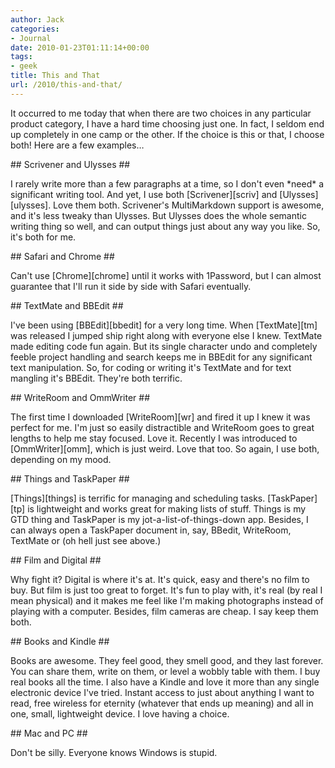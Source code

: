 ```yaml
---
author: Jack
categories:
- Journal
date: 2010-01-23T01:11:14+00:00
tags:
- geek
title: This and That
url: /2010/this-and-that/
---
```


It occurred to me today that when there are two choices in any particular product category, I have a hard time choosing just one. In fact, I seldom end up completely in one camp or the other. If the choice is this or that, I choose both! Here are a few examples&#8230;

\## Scrivener and Ulysses ##

I rarely write more than a few paragraphs at a time, so I don't even \*need\* a significant writing tool. And yet, I use both \[Scrivener\]\[scriv\] and \[Ulysses\]\[ulysses\]. Love them both. Scrivener's MultiMarkdown support is awesome, and it's less tweaky than Ulysses. But Ulysses does the whole semantic writing thing so well, and can output things just about any way you like. So, it's both for me.

\## Safari and Chrome ##

Can't use \[Chrome\]\[chrome\] until it works with 1Password, but I can almost guarantee that I'll run it side by side with Safari eventually.

\## TextMate and BBEdit ##

I've been using \[BBEdit\]\[bbedit\] for a very long time. When \[TextMate\]\[tm\] was released I jumped ship right along with everyone else I knew. TextMate made editing code fun again. But its single character undo and completely feeble project handling and search keeps me in BBEdit for any significant text manipulation. So, for coding or writing it's TextMate and for text mangling it's BBEdit. They're both terrific.

\## WriteRoom and OmmWriter ##

The first time I downloaded \[WriteRoom\]\[wr\] and fired it up I knew it was perfect for me. I'm just so easily distractible and WriteRoom goes to great lengths to help me stay focused. Love it. Recently I was introduced to \[OmmWriter\]\[omm\], which is just weird. Love that too. So again, I use both, depending on my mood.

\## Things and TaskPaper ##

\[Things\]\[things\] is terrific for managing and scheduling tasks. \[TaskPaper\]\[tp\] is lightweight and works great for making lists of stuff. Things is my GTD thing and TaskPaper is my jot-a-list-of-things-down app. Besides, I can always open a TaskPaper document in, say, BBedit, WriteRoom, TextMate or (oh hell just see above.)

\## Film and Digital ##

Why fight it? Digital is where it's at. It's quick, easy and there's no film to buy. But film is just too great to forget. It's fun to play with, it's real (by real I mean physical) and it makes me feel like I'm making photographs instead of playing with a computer. Besides, film cameras are cheap. I say keep them both.

\## Books and Kindle ##

Books are awesome. They feel good, they smell good, and they last forever. You can share them, write on them, or level a wobbly table with them. I buy real books all the time. I also have a Kindle and love it more than any single electronic device I've tried. Instant access to just about anything I want to read, free wireless for eternity (whatever that ends up meaning) and all in one, small, lightweight device. I love having a choice.

\## Mac and PC ##

Don't be silly. Everyone knows Windows is stupid.

[scriv]: http://www.literatureandlatte.com/scrivener.html
  
[ulysses]: http://www.the-soulmen.com/ulysses/
  
[chrome]: http://www.google.com/chrome/index.html
  
[bbedit]: http://www.barebones.com/products/bbedit/
  
[tm]: http://macromates.com/
  
[wr]: http://www.hogbaysoftware.com/products/writeroom
  
[omm]: http://www.ommwriter.com/
  
[things]: http://culturedcode.com/things/
  
[tp]: http://www.hogbaysoftware.com/products/taskpaper